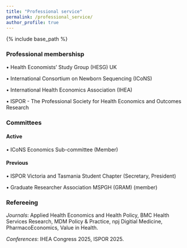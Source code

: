 ```yaml
---
title: "Professional service"
permalink: /professional_service/
author_profile: true
---
```


{% include base_path %}

<H3>Professional membershisp</H3>

• Health Economists’ Study Group (HESG) UK 

• International Consortium on Newborn Sequencing (ICoNS)

• International Health Economics Association (IHEA)

• ISPOR - The Professional Society for Health Economics and Outcomes Research

<H3>Committees</H3>

<H4>Active</H4>
• ICoNS Economics Sub-committee (Member)

<H4>Previous</H4>
• ISPOR Victoria and Tasmania Student Chapter (Secretary, President)

• Graduate Researcher Association MSPGH (GRAM) (member)

<H3>Refereeing</H3>

<i>Journals</i>: Applied Health Economics and Health Policy, BMC Health Services Research, MDM Policy & Practice, npj Digitial Medicine, PharmacoEconomics, Value in Health.

<i>Conferences</i>: IHEA Congress 2025, ISPOR 2025.  

